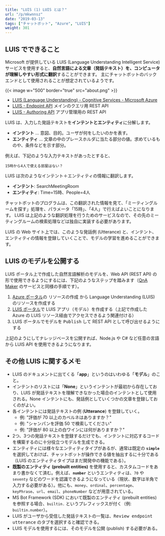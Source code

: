 ```yaml
---
title: "LUIS (1) LUIS とは？"
url: "/p/mkwnnsz"
date: "2019-03-13"
tags: ["チャットボット", "Azure", "LUIS"]
weight: 301
---
```


LUIS でできること
----

Microsoft が提供している LUIS (Language Understanding Intelligent Service) サービスを使用すると、**自然言語による文章（発話テキスト）を、コンピュータが理解しやすい形式に翻訳**することができます。
主にチャットボットのバックエンドとして使用されることが想定されているようです。

{{< image w="500" border="true" src="about.png" >}}

- [LUIS (Language Understanding) - Cognitive Services - Microsoft Azure](https://www.luis.ai/)
- [LUIS - Endpoint API](https://westus.dev.cognitive.microsoft.com/docs/services/5819c76f40a6350ce09de1ac/operations/5819c77140a63516d81aee78) メインのクエリ用 REST API
- [LUIS - Authoring API](https://westus.dev.cognitive.microsoft.com/docs/services/5890b47c39e2bb17b84a55ff/operations/5890b47c39e2bb052c5b9c2f) アプリ管理用の REST API

LUIS は、入力した発話テキストを**インテントとエンティティ**に分解します。

* <b>インテント</b> … 意図、目的。ユーザが何をしたいのかを表す。
* <b>エンティティ</b> … 文章の中のプレースホルダに当たる部分の値。求めているものや、条件などを示す部分。

例えば、下記のような入力テキストがあったとすると、

```
15時から4人で使える部屋はない？
```

LUIS は次のようなインテント＋エンティティの情報に翻訳します。

- <b>インテント</b>: SearchMeetingRoom
- <b>エンティティ</b>: Time=15時、People=4人

チャットボットのプログラムは、この翻訳された情報を見て、「ミーティングルームを探す」処理を、パラメータ「15時」、「4人」で行えばよいことになります。
LUIS は上記のような翻訳処理を行うためのサービスなので、その先のミーティングルームの検索処理などは独自に実装する必要があります。

LUIS の Web サイト上では、このような発話例 (Utterance) と、インテント、エンティティの情報を登録していくことで、モデルの学習を進めることができます。


LUIS のモデルを公開する
----

LUIS ポータル上で作成した自然言語解析のモデルを、Web API (REST API) の形で使用できるようにするには、下記のようなステップを踏みます（[QnA Maker](/p/2t6xrbm) のサービスと同様の手順です）。

1. [Azure ポータル](https://portal.azure.com/)の <samp>リソースの作成</samp> から Language Understanding (LUIS) のリソースを作成する
2. [LUIS ポータル](https://www.luis.ai/)で LUIS アプリ（モデル）を作成する（上記で作成した Azure の LUIS リソース経由でアクセスできるよう関連付ける）
3. LUIS ポータルでモデルを <samp>Publish</samp> して REST API として呼び出せるようにする

上記のようにしてナレッジベースを公開すれば、Node.js や C# など任意の言語から LUIS API を使用できるようになります。


その他 LUIS に関するメモ
----

* LUIS のドキュメントに出てくる「**app**」というのはいわゆる「**モデル**」のこと。
* インテントのリストには「**None**」というインテントが最初から存在しており、LUIS が発話テキストを理解できなかった場合のインテントとして使用される。None インテントにも、発話例としていくつかの文章を登録しておくのがよい。
* 各インテントには発話テキストの例 (**Utterance**) を登録していく。
    * 例: "評価が 70 以上のカベルネはありますか？"
    * 例: "シャンパンを評価 50 で検索してください"
    * 例: "評価が 80 以上の白ワインには何がありますか？"
* 2つ、3つの発話テキストを登録するだけでも、インテントに対応するコードを構築するのに十分役立つモデルを生成できる。
* エンティティには様々なエンティティタイプがあるが、通常は既定の **`simple`** を選択しておけば、チャットボットが操作できる値を抽出するに十分である（LUIS のエンティティタイプはまだ開発中の機能である）。
* **既製のエンティティ (prebuilt entities)** を使用すると、カスタムコードをあまり書かなくて済む。例えば、**`number`** というエンティティは、`70` や `seventy` などのワードを認識できるようになっている（現状、数字は半角で入力する必要がある）。他にも、`money`、`ordinal`、`percentage`、`keyPhrase`、`url`、`email`、`phoneNumber` などが用意されている。
* MS Bot Framework (SDK) において既製のエンティティ (prebuilt entities) を参照する場合、`builtin.` というプレフィックスが付く（例: `builtin.number`）。
* LUIS がユーザから受信した発話テキストの一覧は、<samp>Review endpoint utterance</samp> のタブを選択すると確認できる。
* LUIS モデルを使用するには、そのモデルを公開 (publish) する必要がある。

